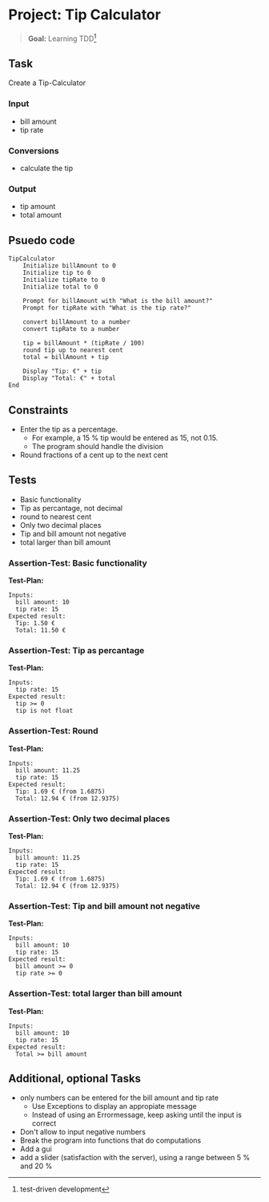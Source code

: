# Project: Tip Calculator

> **Goal:** Learning TDD[^1]

## Task

Create a Tip-Calculator

### Input

* bill amount
* tip rate

### Conversions

* calculate the tip

### Output

* tip amount
* total amount

## Psuedo code

```text
TipCalculator
    Initialize billAmount to 0
    Initialize tip to 0
    Initialize tipRate to 0
    Initialize total to 0

    Prompt for billAmount with "What is the bill amount?"
    Prompt for tipRate with "What is the tip rate?"

    convert billAmount to a number
    convert tipRate to a number

    tip = billAmount * (tipRate / 100)
    round tip up to nearest cent
    total = billAmount + tip

    Display "Tip: €" + tip
    Display "Total: €" + total
End

```

## Constraints

* Enter the tip as a percentage.
  * For example, a 15 % tip would be entered as 15, not 0.15.
  * The program should handle the division
* Round fractions of a cent up to the next cent

## Tests

* Basic functionality
* Tip as percantage, not decimal
* round to nearest cent
* Only two decimal places
* Tip and bill amount not negative
* total larger than bill amount

### Assertion-Test: Basic functionality

**Test-Plan:**

```text
Inputs:
  bill amount: 10
  tip rate: 15
Expected result:
  Tip: 1.50 €
  Total: 11.50 €
```

### Assertion-Test: Tip as percantage

**Test-Plan:**

```text
Inputs:
  tip rate: 15
Expected result:
  tip >= 0
  tip is not float
```

### Assertion-Test: Round

**Test-Plan:**

```text
Inputs:
  bill amount: 11.25
  tip rate: 15
Expected result:
  Tip: 1.69 € (from 1.6875)
  Total: 12.94 € (from 12.9375)
```

### Assertion-Test: Only two decimal places

**Test-Plan:**

```text
Inputs:
  bill amount: 11.25
  tip rate: 15
Expected result:
  Tip: 1.69 € (from 1.6875)
  Total: 12.94 € (from 12.9375)
  ```

### Assertion-Test: Tip and bill amount not negative

**Test-Plan:**

```text
Inputs:
  bill amount: 10
  tip rate: 15
Expected result:
  bill amount >= 0
  tip rate >= 0
```

### Assertion-Test: total larger than bill amount

**Test-Plan:**

```text
Inputs:
  bill amount: 10
  tip rate: 15
Expected result:
  Total >= bill amount
```

## Additional, optional Tasks

* only numbers can be entered for the bill amount and tip rate
  * Use Exceptions to display an appropiate message
  * Instead of using an Errormessage, keep asking until the input is correct
* Don't allow to input negative numbers
* Break the program into functions that do computations
* Add a gui
* add a slider (satisfaction with the server), using a range between 5 % and  20 %

[^1]: test-driven development

